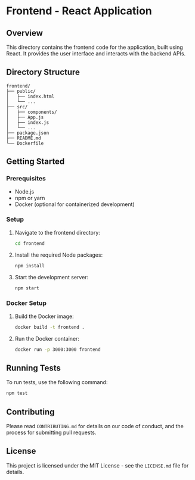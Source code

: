 
# Frontend - React Application

## Overview

This directory contains the frontend code for the application, built using React. It provides the user interface and interacts with the backend APIs.

## Directory Structure

```
frontend/
├── public/
│   ├── index.html
│   └── ...
├── src/
│   ├── components/
│   ├── App.js
│   ├── index.js
│   └── ...
├── package.json
├── README.md
└── Dockerfile
```

## Getting Started

### Prerequisites

- Node.js
- npm or yarn
- Docker (optional for containerized development)

### Setup

1. Navigate to the frontend directory:

    ```bash
    cd frontend
    ```

2. Install the required Node packages:

    ```bash
    npm install
    ```

3. Start the development server:

    ```bash
    npm start
    ```

### Docker Setup

1. Build the Docker image:

    ```bash
    docker build -t frontend .
    ```

2. Run the Docker container:

    ```bash
    docker run -p 3000:3000 frontend
    ```

## Running Tests

To run tests, use the following command:

```bash
npm test
```

## Contributing

Please read `CONTRIBUTING.md` for details on our code of conduct, and the process for submitting pull requests.

## License

This project is licensed under the MIT License - see the `LICENSE.md` file for details.
